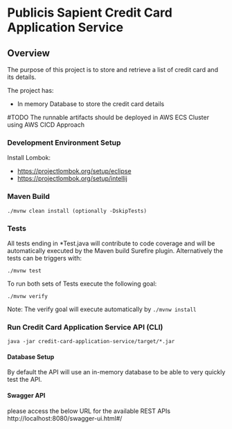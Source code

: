 # Publicis Sapient Credit Card Application Service

## Overview

The purpose of this project is to store and retrieve a list of credit card and its details.

The project has:
 - In memory Database to store the credit card details

#TODO
The runnable artifacts should be deployed in AWS ECS Cluster using AWS CICD Approach

### Development Environment Setup

Install Lombok:

 * https://projectlombok.org/setup/eclipse
 * https://projectlombok.org/setup/intellij

### Maven Build

```
./mvnw clean install (optionally -DskipTests)
```

### Tests

All tests ending in *Test.java will contribute to code coverage and will be automatically executed by the Maven build Surefire plugin. Alternatively the tests can be triggers with:

```
./mvnw test
```

To run both sets of Tests execute the following goal:

```
./mvnw verify
```

Note: The verify goal will execute automatically by ``./mvnw install``

### Run Credit Card Application Service API (CLI)

```
java -jar credit-card-application-service/target/*.jar
```

#### Database Setup

By default the API will use an in-memory database to be able to very quickly test the API.

#### Swagger API

please access the below URL for the available REST APIs
http://localhost:8080/swagger-ui.html#/

